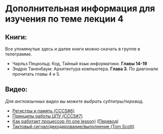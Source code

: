 # Дополнительная информация для изучения по теме лекции 4

## Книги:
Все упомянутые здесь и далее книги можно скачать в группе в телеграмме.

- Чарльз Пецкольд: Код, Тайный язык информатики. **Главы 14-19**
- Эндрю Таненбаум: Архитектура компьютера. **Глава 3**. По диагонали прочитать главы 4 и 5.

## Видео:

_Для англоязычных видео вы можете выбрать субтитры/перевод._

- [Регистры и память (CCCS#6)](http://bit.ly/3c6KjBc)
- [Принципы работы ЦПУ (CCCS#7)](http://bit.ly/38W0DD4)
- [Как работает процессор (In one lesson)](http://bit.ly/2T8AF8E) ([Перевод](http://bit.ly/37QHu4d))
- [Тактовый сигнал/декодирование/выполнение (Tom Scott)](http://bit.ly/37VRj0L)
